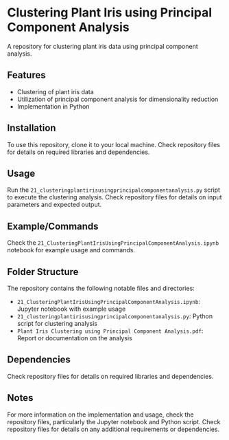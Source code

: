 # Clustering Plant Iris using Principal Component Analysis
A repository for clustering plant iris data using principal component analysis.

## Features
* Clustering of plant iris data
* Utilization of principal component analysis for dimensionality reduction
* Implementation in Python

## Installation
To use this repository, clone it to your local machine. Check repository files for details on required libraries and dependencies.

## Usage
Run the `21_clusteringplantirisusingprincipalcomponentanalysis.py` script to execute the clustering analysis. Check repository files for details on input parameters and expected output.

## Example/Commands
Check the `21_ClusteringPlantIrisUsingPrincipalComponentAnalysis.ipynb` notebook for example usage and commands.

## Folder Structure
The repository contains the following notable files and directories:
* `21_ClusteringPlantIrisUsingPrincipalComponentAnalysis.ipynb`: Jupyter notebook with example usage
* `21_clusteringplantirisusingprincipalcomponentanalysis.py`: Python script for clustering analysis
* `Plant Iris Clustering using Principal Component Analysis.pdf`: Report or documentation on the analysis

## Dependencies
Check repository files for details on required libraries and dependencies.

## Notes
For more information on the implementation and usage, check the repository files, particularly the Jupyter notebook and Python script. Check repository files for details on any additional requirements or dependencies.